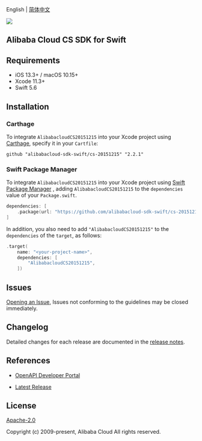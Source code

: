 English | [简体中文](README-CN.md)

![](https://aliyunsdk-pages.alicdn.com/icons/AlibabaCloud.svg)

## Alibaba Cloud CS SDK for Swift

## Requirements

- iOS 13.3+ / macOS 10.15+
- Xcode 11.3+
- Swift 5.6

## Installation

### Carthage

To integrate `AlibabacloudCS20151215` into your Xcode project using [Carthage](https://github.com/Carthage/Carthage), specify it in your `Cartfile`:

```ogdl
github "alibabacloud-sdk-swift/cs-20151215" "2.2.1"
```

### Swift Package Manager

To integrate `AlibabacloudCS20151215` into your Xcode project using [Swift Package Manager](https://swift.org/package-manager/) , adding `AlibabacloudCS20151215` to the `dependencies` value of your `Package.swift`.

```swift
dependencies: [
    .package(url: "https://github.com/alibabacloud-sdk-swift/cs-20151215.git", from: "2.2.1")
]
```

In addition, you also need to add `"AlibabacloudCS20151215"` to the `dependencies` of the `target`, as follows:

```swift
.target(
    name: "<your-project-name>",
    dependencies: [
        "AlibabacloudCS20151215",
    ])
```

## Issues

[Opening an Issue](https://github.com/alibabacloud-sdk-swift/cs-20151215/issues/new), Issues not conforming to the guidelines may be closed immediately.

## Changelog

Detailed changes for each release are documented in the [release notes](./ChangeLog.txt).

## References

* [OpenAPI Developer Portal](https://next.api.alibabacloud.com/home)
- [Latest Release](https://github.com/alibabacloud-sdk-swift/cs-20151215)

## License

[Apache-2.0](http://www.apache.org/licenses/LICENSE-2.0)

Copyright (c) 2009-present, Alibaba Cloud All rights reserved.
